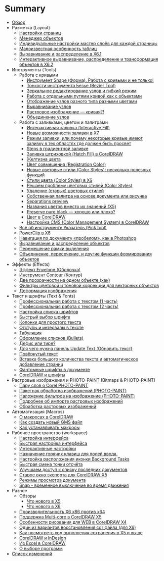 # Summary

* [Обзор](README.md)
* Разметка (Layout)
   * [Настройки страниц](layout/nastroiki_stranits_v_coreldraw/index.md)
   * [Менеджер объектов](layout/menedzher-obektov/index.md)
   * [Индивидуальные настройки мастер слоёв для каждой страницы](layout/individualnye-nastroyki-master-sloev/index.md)
   * [Малоизвестная особенность таблиц](layout/maloizvestnaya-osobennost-tablits/index.md)
   * [Выравнивание и распределение в X6.1](layout/vyravnivanie-i-raspredelenie-v-coreldraw-x61/index.md)
   * [Интерактивное выравнивание, распределение и трансформация объектов в X6.2](layout/interaktivnoe-vyravnivanie-raspredelenie-i-transformatsiya-obektov-v-coreldraw-x62/index.md)
* Инструменты (Tools)
   * Работа с кривыми
      * [Инструмент Shape (Форма). Работа с кривыми и не только!](tools/curves/instrument-shape-v-coreldraw-rabota-s-krivymi-i-ne-tolko/index.md)
      * [Тонкости инструмента Безье (Bezier Tool)](tools/curves/tonkosti-instrumenta-beze-bezier-tool/index.md)
      * [Зеркальное редактирование узлов и гибкий режим](tools/curves/zerkalnoe-redaktirovanie-uzlov/index.md)
      * [Работа с отдельными путями кривой как с объектами](tools/curves/rabota-s-otdelnymi-putyami-krivoy-kak-s-obektami/index.md)
      * [Отображение узлов разного типа разными цветами](tools/curves/otobrazhenie-uzlov-raznogo-tipa-raznymi-tsvetami/index.md)
      * [Выравнивание узлов](tools/curves/vyravnivanie-uzlov/index.md)
      * [Растровое изображение — кривая?!](tools/curves/rastrovoe-izobrazhenie--krivaya/index.md)
      * [Объединение узлов](tools/curves/obedinenie-uzlov/index.md)
   * Работа с заливками, цветом и палитрами
      * [Интерактивная заливка (Interactive Fill)](tools/colors/interactive-fill/index.md)
      * [Новые возможности заливки в X7](tools/colors/novye-vozmozhnosti-zalivki-v-coreldraw-x7/index.md)
      * [Режим заливки, или почему некоторые кривые имеют заливку в тех областях где должен быть просвет](tools/colors/rezhim-zalivki/index.md)
      * [Steps в градиентной заливке](tools/colors/steps-v-gradientnoy-zalivke/index.md)
      * [Заливка штриховкой (Hatch Fill) в CorelDRAW](tools/colors/zalivka-shtrikhovkoy-hatch-fill-v-coreldraw/index.md)
      * [Желтизна цвета](tools/colors/zheltizna-tsveta/index.md)
      * [Цвет совмещения (Registration Color)](tools/colors/registration-color/index.md)
      * [Новые цветовые стили (Color Styles): несколько полезных функций](tools/colors/novye-tsvetovye-stili-color-styles-neskolko-poleznykh-funktsiy/index.md)
      * [Стили цвета (Color Styles) в X6](tools/colors/stili-tsveta-color-styles-v-coreldraw-x6/index.md)
      * [Решаем проблему цветовых стилей (Color Styles)](tools/colors/reshaem-problemu-tsvetovykh-stiley-color-styles/index.md)
      * [Удаление (старых) цветовых стилей](tools/colors/udalenie-tsvetovykh-stiley/index.md)
      * [Собственная палитра на основе документа или рисунка](tools/colors/sobstvennaya-palitra-na-osnove-dokumenta-ili-risunka/index.md)
      * [Separations preview](tools/colors/separations-preview/index.md)
      * [Названия цветов вместо их значений (X5)](tools/colors/nazvaniya-tsvetov-vmesto-ikh-znacheniy--x5/index.md)
      * [Preserve pure black — хорошо или плохо?](tools/colors/preserve-pure-black--khorosho-ili-plokho/index.md)
      * [Цвет в CorelDRAW](tools/colors/tsvet-v-coreldraw/index.md)
      * [Настройка CMS (Color Management System) в CorelDRAW](tools/colors/nastroyka-cms-color-management-system-v-coreldraw/index.md)
   * [Всё об инструменте Указатель (Pick tool)](tools/vse-ob-instrumente-ukazatel-pick-tool/index.md)
   * [PowerClip в X6](tools/powerclip-v-coreldraw-x6/index.md)
   * [Навигация по документу «пробелом», как в Photoshop](tools/navigatsiya-po-dokumentu-probelom-kak-v-photoshop/index.md)
   * [Выравнивание и распределение объектов](tools/vyravnivanie-i-raspredelenie-obektov/index.md)
   * [Перемещение рамки выделения](tools/peremeschenie-ramki-vydeleniya/index.md)
   * [Объединение, пересечение, и другие функции формирования объектов](tools/obedinenie-peresechenie-i-drugie-funktsii-formirovaniya-obektov/index.md)
* Эффекты (Effects)
   * [Эффект Envelope (Оболочка)](effect/effekt-envelope-obolochka-v-coreldraw/index.md)
   * [Инструмент Contour (Контур)](effect/instrument-kontur-v-coreldraw/index.md)
   * [Две прозрачности на одном объекте (хак)](effect/dve-prozrachnosti-na-odnom-obekte-v-coreldraw/index.md)
   * [Фильтры цветовой и тоновой коррекции для векторных объектов](effect/filtry-tsvetovoy-i-tonovoy-korrektsii-dlya-vektornykh-obektov/index.md)
   * [Деформация изображения](effect/deformatsiya-izobrazheniya/index.md)
* Текст и шрифты (Text & Fonts)
   * [Профессиональная работа с текстом (1 часть)](text/professionalnaya-rabota-s-tekstom-1-chast/index.md)
   * [Профессиональная работа с текстом (2 часть)](text/pro-rabota-s-tekstom-2/index.md)
   * [Настройка списка шрифтов](text/nastroyka-spiska-shriftov/index.md)
   * [Быстрый выбор шрифта](text/bystryy-vybor-shrifta/index.md)
   * [Колонки для простого текста](text/kolonki-dlya-prostogo-teksta/index.md)
   * [Отступы и интервалы в тексте](text/otstupy-i-intervaly-v-tekste/index.md)
   * [Табуляция](text/tabulyatsiya/index.md)
   * [Оформление списков (Bullets)](text/bullets/index.md)
   * [Дефис или тире?](text/defis-ili-tire/index.md)
   * [Для чего нужна панель Update Text (Обновить текст)](text/dlya-chego-nuzhna-panel-update-text-obnovit-tekst/index.md)
   * [Повёрнутый текст](text/povernutyy-tekst/index.md)
   * [Вставка большого количества текста и автоматическое добавление страниц](text/vstavka-bolshogo-kolichestva-teksta-i-avtomaticheskoe-dobavlenie-stranits/index.md)
   * [Фантомные шрифты в документе](text/fantomnye-shrifty-v-dokumente/index.md)
   * [CorelDRAW и шрифты](text/coreldraw-i-shrifty/index.md)
* Растровые изображения и PHOTO-PAINT (Bitmaps & PHOTO-PAINT)
   * [Пару слов о Corel PHOTO-PAINT](bitmaps/paru-slov-o-corel-photo-paint/index.md)
   * [Пакетная обработка изображений (PHOTO-PAINT)](bitmaps/paketnaya-obrabotka-izobrazheniy-s-pomoschyu-corel-photo-paint/index.md)
   * [Наложение фильтров на изображение (PHOTO-PAINT)](bitmaps/nalozhenie-filtrov-na-izobrazhenie/index.md)
   * [Подробнее об импорте растровых изображений](bitmaps/podrobnee-ob-importe-rastrovykh-izobrazheniy/index.md)
   * [Обработка растровых изображений](bitmaps/obrabotka-rastrovykh-izobrazheniy/index.md)
* Автоматизация (Macros)
   * [О макросах в CorelDRAW](macros/o-makrosakh-v-coreldraw/index.md)
   * [Как создать новый GMS файл](macros/kak-sozdat-novyy-gms-fayl/index.md)
   * [Как устанавливать макросы](macros/kak_ustanavlivat_makrosi/index.md)
* Рабочее пространство (workspace)
   * [Настройка интерфейса](workspace/nastroyka-interfeysa/index.md)
   * [Быстрая настройка интерфейса](workspace/bystraya-nastroyka-interfeysa/index.md)
   * [Интерактивные настройки](workspace/interaktivnye-nastroyki/index.md)
   * [Назначение горячих клавиш для полей ввода.](workspace/naznachenie-goryachikh-klavish-dlya-poley-vvoda/index.md)
   * [Настройка расположения иконки Background Tasks](workspace/raspolozhenie-background-tasks/index.md)
   * [Быстрая смена точки отсчёта](workspace/bystraya-smena-tochki-otscheta/index.md)
   * [Улучшаем доступ к списку последних документов](workspace/uluchshaem-dostup-k-spisku-poslednikh-dokumentov/index.md)
   * [Старое окно экспорта для CorelDRAW X5](workspace/staroe-okno-eksporta-dlya-x5/index.md)
   * [Режимы просмотра документа](workspace/rezhimy-prosmotra-dokumenta/index.md)
   * [Snap - временное выключение во время движения](workspace/snap-vremennoe-vyklyuchenie-vo-vremya-dvizheniya/index.md)
* Разное
   * Обзоры
      * [Что нового в X5](other/review/chto-novogo-v-coreldraw-x5/index.md)
      * [Что нового в X6](other/review/chto-novogo-v-coreldraw-x6/index.md)
   * [Производительность X6 x86 против x64](other/proizvoditelnost-coreldraw-x6-x86-protiv-x64/index.md)
   * [Поддержка Multi-core в CorelDRAW X5](other/podderzhka-multi-core-v-coreldraw-x5/index.md)
   * [Особенности рисования для WEB в CorelDRAW X4](other/osobennosti-risovaniya-dlya-web-v-coreldraw-x4/index.md)
   * [Один из вариантов восстановления cdr файла (для X6)](other/odin-iz-variantov-vosstanovleniya-cdr-fayla-dlya-coreldraw-x6/index.md)
   * [Как посмотреть ход выполнения сохранения в X5 и выше](other/kak-posmotret-khod-vypolneniya-sokhraneniya-v-x5/index.md)
   * [CorelDRAW и InDesign](other/coreldraw-i-indesign/index.md)
   * [Из Excel в CorelDRAW](other/iz-excel-v-coreldraw/index.md)
   * [О выборе программ](other/o-vybore-programm/index.md)
* [Список изменений](CHANGELOG.md)

